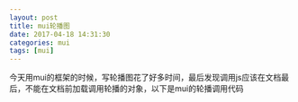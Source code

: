 ```yaml
---
layout: post
title: mui轮播图
date: 2017-04-18 14:31:30
categories: mui
tags: [mui]
---
```

今天用mui的框架的时候，写轮播图花了好多时间，最后发现调用js应该在文档最后，不能在文档前加载调用轮播的对象，以下是mui的轮播调用代码
	<script>
	mui.init({
	swipeBack:true // 启用右滑关闭功能
	});
	var slider = mui("#slider");
	slider.slider({
	 interval:3000
	});
	</script>
